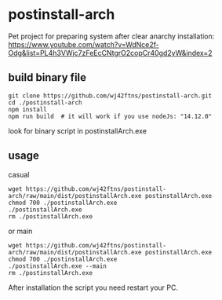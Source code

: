 # postinstall-arch

Pet project for preparing system after clear anarchy installation:
https://www.youtube.com/watch?v=WdNce2f-Odg&list=PL4h3VWjc7zFeEcCNtgrO2copCr40gd2yW&index=2


## build binary file

```shell
git clone https://github.com/wj42ftns/postinstall-arch.git
cd ./postinstall-arch
npm install
npm run build  # it will work if you use nodeJs: "14.12.0"
```

look for binary script in postinstallArch.exe

## usage

casual

```shell
wget https://github.com/wj42ftns/postinstall-arch/raw/main/dist/postinstallArch.exe postinstallArch.exe
chmod 700 ./postinstallArch.exe
./postinstallArch.exe
rm ./postinstallArch.exe
```

or main

```shell
wget https://github.com/wj42ftns/postinstall-arch/raw/main/dist/postinstallArch.exe postinstallArch.exe
chmod 700 ./postinstallArch.exe
./postinstallArch.exe --main
rm ./postinstallArch.exe
```

After installation the script you need restart your PC.